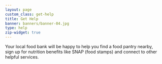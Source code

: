 ```yaml
---
layout: page
custom_class: get-help
title: Get Help
banner: banners/banner-04.jpg
type: help
zip-widget: true
---
```

Your local food bank will be happy to help you find a food pantry nearby, sign up for nutrition benefits like SNAP (food stamps) and connect to other helpful services.
